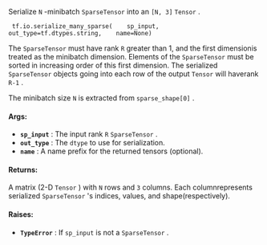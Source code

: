 Serialize  `N` -minibatch  `SparseTensor`  into an  `[N, 3]`   `Tensor` .

```
 tf.io.serialize_many_sparse(    sp_input,    out_type=tf.dtypes.string,    name=None) 
```

The  `SparseTensor`  must have rank  `R`  greater than 1, and the first dimensionis treated as the minibatch dimension.  Elements of the  `SparseTensor` must be sorted in increasing order of this first dimension.  The serialized `SparseTensor`  objects going into each row of the output  `Tensor`  will haverank  `R-1` .

The minibatch size  `N`  is extracted from  `sparse_shape[0]` .

#### Args:
- **`sp_input`** : The input rank  `R`   `SparseTensor` .
- **`out_type`** : The  `dtype`  to use for serialization.
- **`name`** : A name prefix for the returned tensors (optional).


#### Returns:
A matrix (2-D  `Tensor` ) with  `N`  rows and  `3`  columns. Each columnrepresents serialized  `SparseTensor` 's indices, values, and shape(respectively).

#### Raises:
- **`TypeError`** : If  `sp_input`  is not a  `SparseTensor` .
